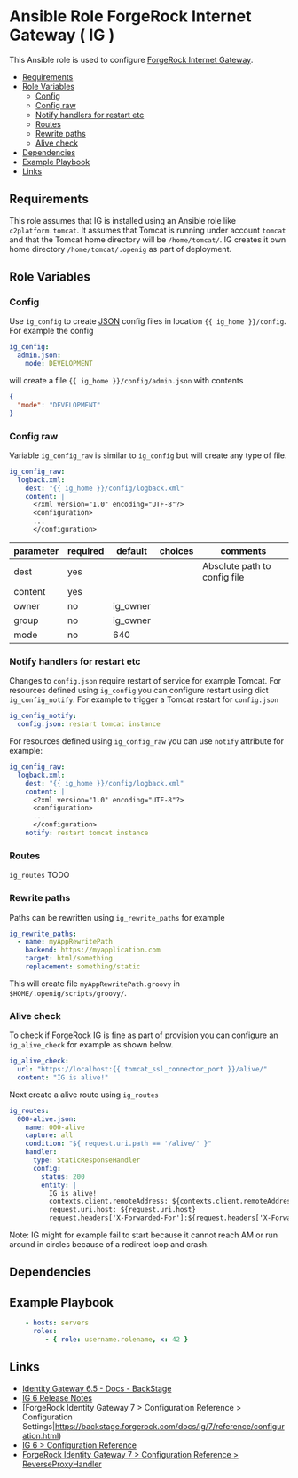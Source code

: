 # Ansible Role ForgeRock Internet Gateway ( IG )

This Ansible role is used to configure [ForgeRock Internet Gateway](https://www.forgerock.com/platform/identity-gateway).

<!-- MarkdownTOC levels="2,3" autolink="true" -->

- [Requirements](#requirements)
- [Role Variables](#role-variables)
  - [Config](#config)
  - [Config raw](#config-raw)
  - [Notify handlers for restart etc](#notify-handlers-for-restart-etc)
  - [Routes](#routes)
  - [Rewrite paths](#rewrite-paths)
  - [Alive check](#alive-check)
- [Dependencies](#dependencies)
- [Example Playbook](#example-playbook)
- [Links](#links)

<!-- /MarkdownTOC -->

## Requirements

<!-- Any pre-requisites that may not be covered by Ansible itself or the role should be mentioned here. For instance, if the role uses the EC2 module, it may be a good idea to mention in this section that the boto package is required. -->

This role assumes that IG is installed using an Ansible role like `c2platform.tomcat`. It assumes that Tomcat is running under account `tomcat` and that the Tomcat home directory will be `/home/tomcat/`. IG creates it own home directory `/home/tomcat/.openig` as part of deployment.

## Role Variables

<!--  A description of the settable variables for this role should go here, including any variables that are in defaults/main.yml, vars/main.yml, and any variables that can/should be set via parameters to the role. Any variables that are read from other roles and/or the global scope (ie. hostvars, group vars, etc.) should be mentioned here as well. -->

### Config

Use `ig_config` to create [JSON](https://nl.wikipedia.org/wiki/JSON) config files in location `{{ ig_home }}/config`. For example the config 

```yaml
ig_config:
  admin.json:
    mode: DEVELOPMENT
```
will create a file `{{ ig_home }}/config/admin.json` with contents

```json
{
  "mode": "DEVELOPMENT"
}
```

### Config raw

Variable `ig_config_raw` is similar to `ig_config` but will create any type of file. 

```yaml
ig_config_raw:
  logback.xml:
    dest: "{{ ig_home }}/config/logback.xml"
    content: |
      <?xml version="1.0" encoding="UTF-8"?>
      <configuration>
      ...
      </configuration>

```

|parameter|required|default |choices|comments                     |
|---------|--------|--------|-------|-----------------------------|
|dest     |yes     |        |       |Absolute path to config file |
|content  |yes     |        |       |                             |
|owner    |no      |ig_owner|       |                             |
|group    |no      |ig_owner|       |                             |
|mode     |no      |640     |       |                             |

### Notify handlers for restart etc

Changes to `config.json` require restart of service for example Tomcat. For resources defined using `ig_config` you can configure restart using dict `ig_config_notify`. For example to trigger a Tomcat restart for `config.json`

```yaml
ig_config_notify:
  config.json: restart tomcat instance
```

For resources defined using `ig_config_raw` you can use `notify` attribute for example:

```yaml
ig_config_raw:
  logback.xml:
    dest: "{{ ig_home }}/config/logback.xml"
    content: |
      <?xml version="1.0" encoding="UTF-8"?>
      <configuration>
      ...
      </configuration>
    notify: restart tomcat instance
```

### Routes

`ig_routes` TODO

### Rewrite paths

Paths can be rewritten using `ig_rewrite_paths` for example 

```yaml
ig_rewrite_paths:
  - name: myAppRewritePath
    backend: https://myapplication.com
    target: html/something
    replacement: something/static
```

This will create file `myAppRewritePath.groovy` in `$HOME/.openig/scripts/groovy/`.

### Alive check

To check if ForgeRock IG is fine as part of provision you can configure an `ig_alive_check` for example as shown below. 

```yaml
ig_alive_check:
  url: "https://localhost:{{ tomcat_ssl_connector_port }}/alive/"
  content: "IG is alive!"
```

Next create a alive route using `ig_routes`

```yaml
ig_routes:
  000-alive.json:
    name: 000-alive
    capture: all
    condition: "${ request.uri.path == '/alive/' }"
    handler:
      type: StaticResponseHandler
      config:
        status: 200
        entity: |
          IG is alive!
          contexts.client.remoteAddress: ${contexts.client.remoteAddress}
          request.uri.host: ${request.uri.host}
          request.headers['X-Forwarded-For']:${request.headers['X-Forwarded-For']}
```

Note: IG might for example fail to start because it cannot reach AM or run around in circles because of a redirect loop and crash.

## Dependencies

<!--   A list of other roles hosted on Galaxy should go here, plus any details in regards to parameters that may need to be set for other roles, or variables that are used from other roles. -->

## Example Playbook

<!--   Including an example of how to use your role (for instance, with variables passed in as parameters) is always nice for users too: -->

```yaml
    - hosts: servers
      roles:
         - { role: username.rolename, x: 42 }
```

## Links

* [Identity Gateway 6.5 - Docs - BackStage](https://backstage.forgerock.com/docs/ig/6.5https://backstage.forgerock.com/docs/ig/6.5 )
* [IG 6 Release Notes](https://backstage.forgerock.com/docs/ig/6/release-notes/)
* [ForgeRock Identity Gateway 7 > Configuration Reference > Configuration Settings|https://backstage.forgerock.com/docs/ig/7/reference/configuration.html)
* [IG 6 > Configuration Reference](https://backstage.forgerock.com/docs/ig/6/reference/index.html)
* [ForgeRock Identity Gateway 7 > Configuration Reference > ReverseProxyHandler](https://backstage.forgerock.com/docs/ig/7/reference/ReverseProxyHandler.html)
